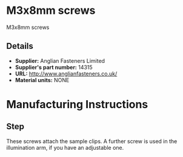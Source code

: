 # M3x8mm screws
M3x8mm screws

## Details
*   **Supplier:** Anglian Fasteners Limited
*   **Supplier's part number:** 14315
*   **URL:** http://www.anglianfasteners.co.uk/
*   **Material units:** NONE


# Manufacturing Instructions
## Step
These screws attach the sample clips.  A further screw is used in the illumination arm, if you have an adjustable one.



